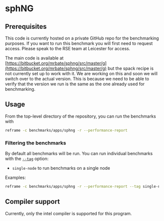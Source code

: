 # sphNG

## Prerequisites

This code is currently hosted on a private GitHub repo for the benchmarking purposes. If you want to run this benchmark you will
first need to request access. Please speak to the RSE team at Leicester for access.

The main code is available at [https://bitbucket.org/mrbate/sphng/src/master/g](https://bitbucket.org/mrbate/sphng/src/master/g) but the
spack recipe is not currently set up to work with it. We are working on this and soon we will switch over to the actual version.
This is because we need to be able to verify that the version we run is the same as the one already used for benchmarking.

## Usage

From the top-level directory of the repository, you can run the benchmarks with

```sh
reframe -c benchmarks/apps/sphng -r --performance-report
```

### Filtering the benchmarks

By default all benchmarks will be run. You can run individual benchmarks with the
[`--tag`](https://reframe-hpc.readthedocs.io/en/stable/manpage.html#cmdoption-0) option:

* `single-node` to run benchmarks on a single node

Examples:

```sh
reframe -c benchmarks/apps/sphng -r --performance-report --tag single-node
```

## Compiler support

Currently, only the intel compiler is supported for this program.
